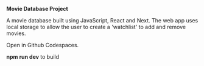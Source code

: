 **Movie Database Project**

A movie database built using JavaScript, React and Next. The web app uses local storage to allow the user to create a 'watchlist' to add and remove movies.

Open in Github Codespaces.

**npm run dev** to build
